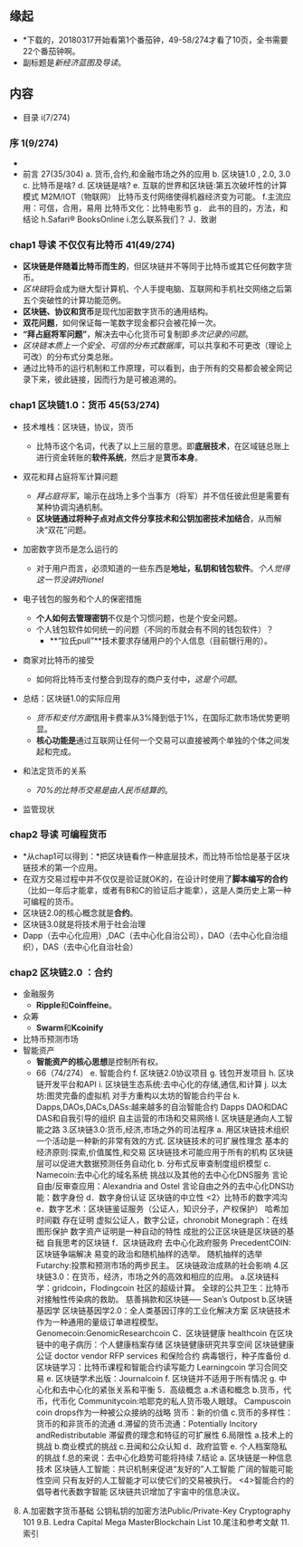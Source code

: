 ##  缘起
+ *下载的，20180317开始看第1个番茄钟，49-58/274才看了10页，全书需要22个番茄钟啊。
+ 副标题是*新经济蓝图及导读*。

##  内容
+ 目录  i(7/274)
### 序 1(9/274)
+ 
+ 前言  27(35/304)
a. 货币,合约,和金融市场之外的应用
b. 区块链1.0 , 2.0, 3.0
c. 比特币是啥?
d. 区块链是啥?
e. 互联的世界和区块链:第五次破坏性的计算模式
M2M/IOT（物联网） 比特币支付网络使得机器经济变为可能。
f.主流应用：可信，合用，易用
比特币文化：比特电影节
g． 此书的目的，方法，和结论
h.Safari® BooksOnline
i.怎么联系我们？
J．致谢
###  chap1 导读 不仅仅有比特币  41(49/274)
+ **区块链是伴随着比特币而生的**，但区块链并不等同于比特币或其它任何数字货币。
+ *区块链*将会成为继大型计算机、个人手提电脑、互联网和手机社交网络之后第五个突破性的计算功能范例。
+ **区块链、协议和货币**是现代加密数字货币的通用结构。
+ **双花问题**，如何保证每一笔数字现金都只会被花掉一次。
+ **“拜占庭将军问题”**，解决去中心化货币可复制即*多次记录的问题*。
+ *区块链本质上一个安全、可信的分布式数据库*，可以共享和不可更改（理论上可改）的分布式分类总账。
+ 通过比特币的运行机制和工作原理，可以看到，由于所有的交易都会被全网记录下来，彼此链接，因而行为是可被追溯的。

###  chap1 区块链1.0：货币  45(53/274)
+ 技术堆栈：区块链，协议，货币
    + 比特币这个名词，代表了以上三层的意思。即**底层技术**，在区域链总账上进行资金转账的**软件系统**，然后才是**货币本身**。
+ 双花和拜占庭将军计算问题
    + *拜占庭将军*，喻示在战场上多个当事方（将军）并不信任彼此但是需要有某种协调沟通机制。
    + **区块链通过将种子点对点文件分享技术和公钥加密技术加结合**，从而解决“双花”问题。
+ 加密数字货币是怎么运行的
    + 对于用户而言，必须知道的一些东西是**地址，私钥和钱包软件**。*个人觉得这一节没讲好lionel*
+ 电子钱包的服务和个人的保密措施
    + **个人如何去管理密钥**不仅是个习惯问题，也是个安全问题。
    + 个人钱包软件如何统一的问题（不同的币就会有不同的钱包软件）？
        + **“拉氏pull”**技术要求存储用户的个人信息（目前银行用的）。
+ 商家对比特币的接受
    + 如何将比特币支付整合到现存的商户支付中，*这是个问题*。
+ 总结：区块链1.0的实际应用
    + *货币和支付方面*信用卡费率从3%降到低于1%，在国际汇款市场优势更明显。
    + **核心功能是**通过互联网让任何一个交易可以直接被两个单独的个体之间发起和完成。

+ 和法定货币的关系
    + *70%的比特币交易是由人民币结算的*。
+ 监管现状

###  chap2 导读 可编程货币
+ *从chap1可以得到：*把区块链看作一种底层技术，而比特币恰恰是基于区块链技术的第一个应用。
+ 在双方交易过程中并不仅仅是验证就OK的，在设计时使用了**脚本编写的合约**（比如一年后才能拿，或者有B和C的验证后才能拿），这是人类历史上第一种可编程的货币。 
+ 区块链2.0的核心概念就是**合约**。
+ 区块链3.0就是将技术用于社会治理
+ Dapp（去中心化应用）,DAC（去中心化自治公司），DAO（去中心化自治组织），DAS（去中心化自治社会）

###  chap2 区块链2.0 ：合约
+ 金融服务
    + **Ripple**和**Coinffeine**。
+ 众筹
    + **Swarm**和**Kcoinify**
+ 比特币预测市场
+ 智能资产
    + **智能资产的核心思想**是控制所有权。
    + 66（74/274）
e. 智能合约
f. 区块链2.0协议项目
g. 钱包开发项目
h. 区块链开发平台和API
i. 区块链生态系统:去中心化的存储,通信,和计算
j. 以太坊:图灵完备的虚拟机
对手方重构以太坊的智能合约平台
k. Dapps,DAOs,DACs,DASs:越来越多的自治智能合约
Dapps
DAO和DAC
DAS和自我引导的组织
自主运营的市场和交易网络
l. 区块链是通向人工智能之路
3.区块链3.0:货币,经济,市场之外的司法程序
a. 用区块链技术组织一个活动是一种新的非常有效的方式.
区块链技术的可扩展性理念
基本的经济原则:探索,价值属性,和交易
区块链技术可能应用于所有的机构
区块链层可以促进大数据预测任务自动化
b. 分布式反审查制度组织模型
c. Namecoin:去中心化的域名系统
挑战以及其他的去中心化DNS服务
言论自由/反审查应用：Alexandria and Ostel
言论自由之外的去中心化DNS功能：数字身份
d．数字身份认证
区块链的中立性
<2〉比特币的数字鸿沟
e．数字艺术：区块链鉴证服务（公证人，知识分子，产权保护）
哈希加时间戳
存在证明
虚拟公证人，数字公证，chronobit
Monegraph：在线图形保护
数字资产证明是一种自动的特性
成批的公正区块链是区块链的基础
自我思考的区块链
f．区块链政府
去中心化政府服务
PrecedentCOIN:区块链争端解决
易变的政治和随机抽样的选举。
随机抽样的选举
Futarchy:投票和预测市场的两步民主。
区块链政治成熟的社会影响
4.区块链3.0：在货币，经济，市场之外的高效和相应的应用。
a.区块链科学：gridcoin，Flodingcoin
社区的超级计算。
全球的公共卫生：比特币对接触性传染病的救助。
慈善捐款和区块链—– Sean’s Outpost
b.区块链基因学
区块链基因学2.0：全人类基因订序的工业化解决方案
区块链技术作为一种通用的量级订单进程模型。
Genomecoin:GenomicResearchcoin
C．区块链健康
healthcoin
在区块链中的电子病历：个人健康档案存储
区块链健康研究共享空间
区块链健康公证
doctor vendor RFP services 和保险合约
病毒银行，种子库备份
d. 区块链学习：比特币课程和智能合约读写能力
Learningcoin
学习合同交易
e. 区块链学术出版：Journalcoin
f. 区块链并不适用于所有情况
g. 中心化和去中心化的紧张关系和平衡
5．高级概念
a.术语和概念
b.货币，代币，代币化
Communitycoin:哈耶克的私人货币吸人眼球。
Campuscoin
coin drops作为一种被公众接纳的战略
货币：新的价值
c.货币的多样性：货币的和非货币的流通
d.滞留的货币流通：Potentially Incitory andRedistributable
滞留费的理念和特征的可扩展性
6.局限性
a.技术上的挑战
b.商业模式的挑战
c.丑闻和公众认知
d．政府监管
e. 个人档案隐私的挑战
f.总的来说：去中心化趋势可能将持续
7.结论
a. 区块链是一种信息技术
区块链人工智能：共识机制来促进“友好的”人工智能
广阔的智能可能性空间
只有友好的人工智能才可以使它们的交易被执行。
<4>智能合约的倡导者代表数字智能
区块链共识增加了宇宙中的信息决议。
8. A.加密数字货币基础
公钥私钥的加密方法Public/Private-Key Cryptography 101
9.B. Ledra Capital Mega MasterBlockchain List
10.尾注和参考文献
11.索引